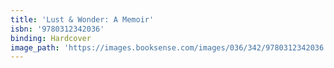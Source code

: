 ```yaml
---
title: 'Lust & Wonder: A Memoir'
isbn: '9780312342036'
binding: Hardcover
image_path: 'https://images.booksense.com/images/036/342/9780312342036.jpg'
---
```


